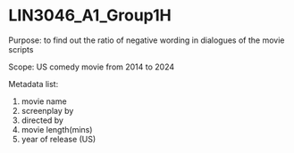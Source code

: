 # LIN3046_A1_Group1H

Purpose:
to find out the ratio of negative wording in dialogues of the movie scripts 

Scope:
US comedy movie from 2014 to 2024

Metadata list:
1.  movie name
2.  screenplay by
3.  directed by
4.  movie length(mins)
5.  year of release (US)
